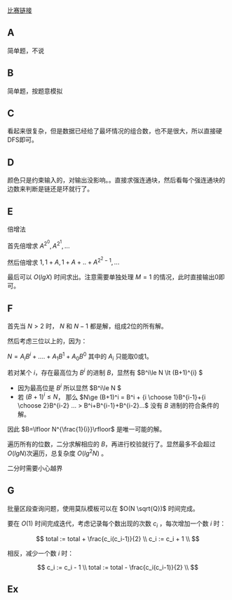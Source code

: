 [比赛链接](https://atcoder.jp/contests/abc293)

## A

简单题，不说

## B

简单题，按题意模拟

## C

看起来很复杂，但是数据已经给了最坏情况的组合数，也不是很大，所以直接硬DFS即可。

## D

颜色只是约束输入的，对输出没影响。。直接求强连通块，然后看每个强连通块的边数来判断是链还是环就行了。

## E

倍增法

首先倍增求 $A^{2^0}, A^{2^1}, ...$

然后倍增求 $1, 1+A, 1+A+..+A^{2^2-1}, ...$

最后可以 $O(lgX)$ 时间求出。注意需要单独处理 $M=1$ 的情况，此时直接输出0即可。

## F

首先当 $N>2$ 时， $N$ 和 $N-1$ 都是解，组成2位的所有解。

然后考虑三位以上的，因为：

$N = A_iB^i+....+A_1B^1+A_0B^0$ 其中的 $A_i$ 只能取0或1。

若对某个 $i$，存在最高位为 $B^i$ 的进制 $B$，显然有 $B^i\le N \lt (B+1)^{i} $

* 因为最高位是 $B^i$ 所以显然 $B^i\le N $
* 若 $(B+1)^i\le N$， 那么 $N\ge (B+1)^i = B^i + {i \choose 1}B^{i-1}+{i \choose 2}B^{i-2} ... > B^i+B^{i-1}+B^{i-2}...$ 没有 $B$ 进制的符合条件的解。

因此 $B=\lfloor N^{\frac{1}{i}}\rfloor$ 是唯一可能的解。

遍历所有的位数，二分求解相应的 $B$，再进行校验就行了。显然最多不会超过$O(lgN)$次遍历，总复杂度 $O(lg^2N)$ 。

二分时需要小心越界

## G

批量区段查询问题，使用莫队模板可以在 $O(N \sqrt{Q})$ 时间完成。

要在 $O(1)$ 时间完成迭代，考虑记录每个数出现的次数 $c_i$ ，每次增加一个数 $i$ 时：

$$
total := total + \frac{c_i(c_i-1)}{2} \\
c_i := c_i + 1 \\
$$

相反，减少一个数 $i$ 时：

$$
c_i := c_i - 1 \\
total := total - \frac{c_i(c_i-1)}{2} \\
$$

## Ex

